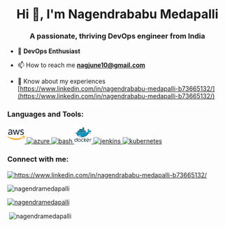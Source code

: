 <h1 align="center">Hi 👋, I'm Nagendrababu Medapalli</h1>

<h3 align="center">A passionate, thriving DevOps engineer from India</h3>

- 🌱 **DevOps Enthusiast**

- 📫 How to reach me **nagjune10@gmail.com**

- 📄 Know about my experiences [https://www.linkedin.com/in/nagendrababu-medapalli-b73665132/](https://www.linkedin.com/in/nagendrababu-medapalli-b73665132/)

<h3 align="left">Languages and Tools:</h3>
<p align="left"> <a href="https://aws.amazon.com" target="_blank" rel="noreferrer"> <img src="https://raw.githubusercontent.com/devicons/devicon/master/icons/amazonwebservices/amazonwebservices-original-wordmark.svg" alt="aws" width="40" height="40"/> </a> <a href="https://azure.microsoft.com/en-in/" target="_blank" rel="noreferrer"> <img src="https://www.vectorlogo.zone/logos/microsoft_azure/microsoft_azure-icon.svg" alt="azure" width="40" height="40"/> </a> <a href="https://www.gnu.org/software/bash/" target="_blank" rel="noreferrer"> <img src="https://www.vectorlogo.zone/logos/gnu_bash/gnu_bash-icon.svg" alt="bash" width="40" height="40"/> </a> <a href="https://www.docker.com/" target="_blank" rel="noreferrer"> <img src="https://raw.githubusercontent.com/devicons/devicon/master/icons/docker/docker-original-wordmark.svg" alt="docker" width="40" height="40"/> </a> <a href="https://www.jenkins.io" target="_blank" rel="noreferrer"> <img src="https://www.vectorlogo.zone/logos/jenkins/jenkins-icon.svg" alt="jenkins" width="40" height="40"/> </a> <a href="https://kubernetes.io" target="_blank" rel="noreferrer"> <img src="https://www.vectorlogo.zone/logos/kubernetes/kubernetes-icon.svg" alt="kubernetes" width="40" height="40"/> </a> </p>

<h3 align="left">Connect with me:</h3>
<p align="left">
<a href="https://linkedin.com/in/https://www.linkedin.com/in/nagendrababu-medapalli-b73665132/" target="blank"><img align="center" src="https://raw.githubusercontent.com/rahuldkjain/github-profile-readme-generator/master/src/images/icons/Social/linked-in-alt.svg" alt="https://www.linkedin.com/in/nagendrababu-medapalli-b73665132/" height="30" width="40" /></a>
</p>

<p align="left"> <img src="https://komarev.com/ghpvc/?username=nagendramedapalli&label=Profile%20views&color=0e75b6&style=flat" alt="nagendramedapalli" /> </p>

<p align="left"> <a href="https://github.com/ryo-ma/github-profile-trophy"><img src="https://github-profile-trophy.vercel.app/?username=nagendramedapalli" alt="nagendramedapalli" /></a> </p>


<p>&nbsp;<img align="center" src="https://github-readme-stats.vercel.app/api?username=nagendramedapalli&show_icons=true&locale=en" alt="nagendramedapalli" /></p>
